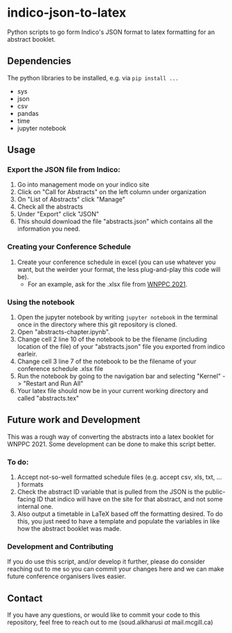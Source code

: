 # indico-json-to-latex
Python scripts to go form Indico's JSON format to latex formatting for an abstract booklet.

## Dependencies
The python libraries to be installed, e.g. via `pip install ...`
- sys
- json
- csv
- pandas
- time
- jupyter notebook

## Usage
### Export the JSON file from Indico:
1. Go into management mode on your indico site
2. Click on "Call for Abstracts" on the left column under organization
3. On "List of Abstracts" click "Manage"
4. Check all the abstracts
5. Under "Export" click "JSON"
6. This should download the file "abstracts.json" which contains all the information you need. 

### Creating your Conference Schedule
1. Create your conference schedule in excel (you can use whatever you want, but the weirder your format, the less plug-and-play this code will be).
   - For an example, ask for the .xlsx file from [WNPPC 2021](https://wnppc.triumf.ca/2021/).  

### Using the notebook
1. Open the jupyter notebook by writing `jupyter notebook` in the terminal once in the directory where this git repository is cloned. 
2. Open "abstracts-chapter.ipynb".
3. Change cell 2 line 10 of the notebook to be the filename (including location of the file) of your "abstracts.json" file you exported from indico earleir. 
4. Change cell 3 line 7 of the notebook to be the filename of your conference schedule .xlsx file
5. Run the notebook by going to the navigation bar and selecting "Kernel" -> "Restart and Run All"
6. Your latex file should now be in your current working directory and called "abstracts.tex"

## Future work and Development
This was a rough way of converting the abstracts into a latex booklet for WNPPC 2021. Some development can be done to make this script better. 

### To do:

1. Accept not-so-well formatted schedule files (e.g. accept csv, xls, txt, ... ) formats
2. Check the abstract ID variable that is pulled from the JSON is the public-facing ID that indico will have on the site for that abstract, and not some internal one. 
3. Also output a timetable in LaTeX based off the formatting desired. To do this, you just need to have a template and populate the variables in like how the abstract booklet was made. 

### Development and Contributing
If you do use this script, and/or develop it further, please do consider reaching out to me so you can commit your changes here and we can make future conference organisers lives easier. 


## Contact
If you have any questions, or would like to commit your code to this repository, feel free to reach out to me (soud.alkharusi _at_ mail.mcgill.ca)
